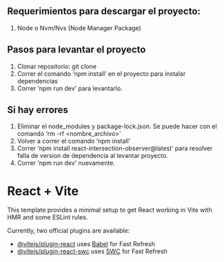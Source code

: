 ## Requerimientos para descargar el proyecto:
1. Node o Nvm/Nvs (Node Manager Package) 

## Pasos para levantar el proyecto
1. Clonar repositorio: git clone <url>
2. Correr el comando ‘npm install’ en el proyecto para instalar dependencias
3. Correr ‘npm run dev’ para levantarlo.

## Si hay errores
1. Eliminar el node_modules y package-lock.json. Se puede hacer con el comando ‘rm -rf <nombre_archivo>’
2. Volver a correr el comando ‘npm install’
3. Correr ‘npm install react-intersection-observer@latest’ para resolver falla de version de dependencia al levantar proyecto.
4. Correr ‘npm run dev’ nuevamente.

# React + Vite
This template provides a minimal setup to get React working in Vite with HMR and some ESLint rules.

Currently, two official plugins are available:

- [@vitejs/plugin-react](https://github.com/vitejs/vite-plugin-react/blob/main/packages/plugin-react/README.md) uses [Babel](https://babeljs.io/) for Fast Refresh
- [@vitejs/plugin-react-swc](https://github.com/vitejs/vite-plugin-react-swc) uses [SWC](https://swc.rs/) for Fast Refresh
